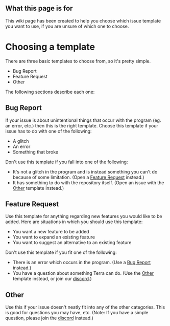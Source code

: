 ## What this page is for

This wiki page has been created to help you choose which issue template you want to use, if you are unsure of which one to choose.

# Choosing a template

There are three basic templates to choose from, so it's pretty simple.

- Bug Report
- Feature Request
- Other

The following sections describe each one:

## Bug Report

If your issue is about unintentional things that occur with the program (eg. an error, etc.) then this is the right template. Choose this
template if your issue has to do with one of the following:

- A glitch
- An error
- Something that broke

Don't use this template if you fall into one of the following:

- It's not a glitch in the program and is instead something you can't do because of some limitation. (Open
  a [Feature Request](#feature-request) instead.)
- It has something to do with the repository itself.
  (Open an issue with the [Other](#other) template instead.)

## Feature Request

Use this template for anything regarding new features you would like to be added. Here are situations in which you should use this template:

- You want a new feature to be added
- You want to expand an existing feature
- You want to suggest an alternative to an existing feature

Don't use this template if you fit one of the following:

- There is an error which occurs in the program. (Use a [Bug Report](#bug-report) instead.)
- You have a question about something Terra can do. (Use the [Other](#other) template instead, or join
  our [discord](https://discord.gg/PXUEbbF).)

## Other

Use this if your issue doesn't neatly fit into any of the other categories. This is good for questions you may have, etc.
(Note: If you have a simple question, please join the [discord](https://discord.gg/PXUEbbF) instead.)